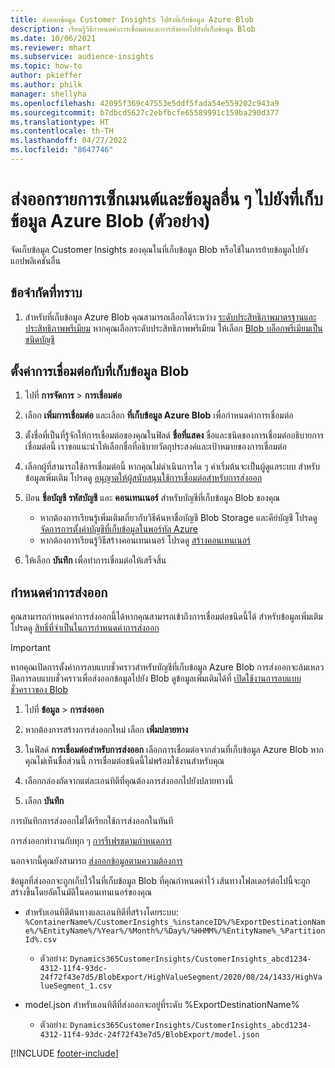 ```yaml
---
title: ส่งออกข้อมูล Customer Insights ไปยังที่เก็บข้อมูล Azure Blob
description: เรียนรู้วิธีกำหนดค่าการเชื่อมต่อและการส่งออกไปยังที่เก็บข้อมูล Blob
ms.date: 10/06/2021
ms.reviewer: mhart
ms.subservice: audience-insights
ms.topic: how-to
author: pkieffer
ms.author: philk
manager: shellyha
ms.openlocfilehash: 42095f369c47553e5ddf5fada54e559202c943a9
ms.sourcegitcommit: b7dbcd5627c2ebfbcfe65589991c159ba290d377
ms.translationtype: HT
ms.contentlocale: th-TH
ms.lasthandoff: 04/27/2022
ms.locfileid: "8647746"
---
```

# <a name="export-segment-list-and-other-data-to-azure-blob-storage-preview"></a>ส่งออกรายการเซ็กเมนต์และข้อมูลอื่น ๆ ไปยังที่เก็บข้อมูล Azure Blob (ตัวอย่าง)

จัดเก็บข้อมูล Customer Insights ของคุณในที่เก็บข้อมูล Blob หรือใช้ในการย้ายข้อมูลไปยังแอปพลิเคชันอื่น

## <a name="known-limitations"></a>ข้อจำกัดที่ทราบ

1. สำหรับที่เก็บข้อมูล Azure Blob คุณสามารถเลือกได้ระหว่าง [ระดับประสิทธิภาพมาตรฐานและประสิทธิภาพพรีเมียม](/azure/storage/blobs/storage-blob-performance-tiers) หากคุณเลือกระดับประสิทธิภาพพรีเมียม ให้เลือก [Blob บล็อกพรีเมียมเป็นชนิดบัญชี](/azure/storage/common/storage-account-overview#types-of-storage-accounts)

## <a name="set-up-the-connection-to-blob-storage"></a>ตั้งค่าการเชื่อมต่อกับที่เก็บข้อมูล Blob

1. ไปที่ **การจัดการ** > **การเชื่อมต่อ**

1. เลือก **เพิ่มการเชื่อมต่อ** และเลือก **ที่เก็บข้อมูล Azure Blob** เพื่อกำหนดค่าการเชื่อมต่อ

1. ตั้งชื่อที่เป็นที่รู้จักให้การเชื่อมต่อของคุณในฟิลด์ **ชื่อที่แสดง** ชื่อและชนิดของการเชื่อมต่ออธิบายการเชื่อมต่อนี้ เราขอแนะนำให้เลือกชื่อที่อธิบายวัตถุประสงค์และเป้าหมายของการเชื่อมต่อ

1. เลือกผู้ที่สามารถใช้การเชื่อมต่อนี้ หากคุณไม่ดำเนินการใด ๆ ค่าเริ่มต้นจะเป็นผู้ดูแลระบบ สำหรับข้อมูลเพิ่มเติม โปรดดู [อนุญาตให้ผู้สนับสนุนใช้การเชื่อมต่อสำหรับการส่งออก](connections.md#allow-contributors-to-use-a-connection-for-exports)

1. ป้อน **ชื่อบัญชี** **รหัสบัญชี** และ **คอนเทนเนอร์** สำหรับบัญชีที่เก็บข้อมูล Blob ของคุณ
    - หากต้องการเรียนรู้เพิ่มเติมเกี่ยวกับวิธีค้นหาชื่อบัญชี Blob Storage และคีย์บัญชี โปรดดู [จัดการการตั้งค่าบัญชีที่เก็บข้อมูลในพอร์ทัล Azure](/azure/storage/common/storage-account-manage)
    - หากต้องการเรียนรู้วิธีสร้างคอนเทนเนอร์ โปรดดู [สร้างคอนเทนเนอร์](/azure/storage/blobs/storage-quickstart-blobs-portal#create-a-container)

1. ให้เลือก **บันทึก** เพื่อทำการเชื่อมต่อให้เสร็จสิ้น 

## <a name="configure-an-export"></a>กำหนดค่าการส่งออก

คุณสามารถกำหนดค่าการส่งออกนี้ได้หากคุณสามารถเข้าถึงการเชื่อมต่อชนิดนี้ได้ สำหรับข้อมูลเพิ่มเติม โปรดดู [สิทธิ์ที่จำเป็นในการกำหนดค่าการส่งออก](export-destinations.md#set-up-a-new-export)

> [!IMPORTANT]
> หากคุณเปิดการตั้งค่าการลบแบบชั่วคราวสำหรับบัญชีที่เก็บข้อมูล Azure Blob การส่งออกจะล้มเหลว ปิดการลบแบบชั่วคราวเพื่อส่งออกข้อมูลไปยัง Blob ดูข้อมูลเพิ่มเติมได้ที่ [เปิดใช้งานการลบแบบชั่วคราวของ Blob](/azure/storage/blobs/soft-delete-blob-enable.md)

1. ไปที่ **ข้อมูล** > **การส่งออก**

1. หากต้องการสร้างการส่งออกใหม่ เลือก **เพิ่มปลายทาง**

1. ในฟิลด์ **การเชื่อมต่อสำหรับการส่งออก** เลือกการเชื่อมต่อจากส่วนที่เก็บข้อมูล Azure Blob หากคุณไม่เห็นชื่อส่วนนี้ การเชื่อมต่อชนิดนี้ไม่พร้อมใช้งานสำหรับคุณ

1. เลือกกล่องถัดจากแต่ละเอนทิตีที่คุณต้องการส่งออกไปยังปลายทางนี้

1. เลือก **บันทึก**

การบันทึกการส่งออกไม่ได้เรียกใช้การส่งออกในทันที

การส่งออกทำงานกับทุก ๆ [การรีเฟรชตามกำหนดการ](system.md#schedule-tab)     

นอกจากนี้คุณยังสามารถ [ส่งออกข้อมูลตามความต้องการ](export-destinations.md#run-exports-on-demand) 

ข้อมูลที่ส่งออกจะถูกเก็บไว้ในที่เก็บข้อมูล Blob ที่คุณกำหนดค่าไว้ เส้นทางโฟลเดอร์ต่อไปนี้จะถูกสร้างขึ้นโดยอัตโนมัติในคอนเทนเนอร์ของคุณ

- สำหรับเอนทิตีต้นทางและเอนทิตีที่สร้างโดยระบบ:   
  `%ContainerName%/CustomerInsights_%instanceID%/%ExportDestinationName%/%EntityName%/%Year%/%Month%/%Day%/%HHMM%/%EntityName%_%PartitionId%.csv`  
  - ตัวอย่าง: `Dynamics365CustomerInsights/CustomerInsights_abcd1234-4312-11f4-93dc-24f72f43e7d5/BlobExport/HighValueSegment/2020/08/24/1433/HighValueSegment_1.csv`
 
- model.json สำหรับเอนทิตีที่ส่งออกจะอยู่ที่ระดับ %ExportDestinationName%  
  - ตัวอย่าง: `Dynamics365CustomerInsights/CustomerInsights_abcd1234-4312-11f4-93dc-24f72f43e7d5/BlobExport/model.json`

[!INCLUDE [footer-include](includes/footer-banner.md)]
